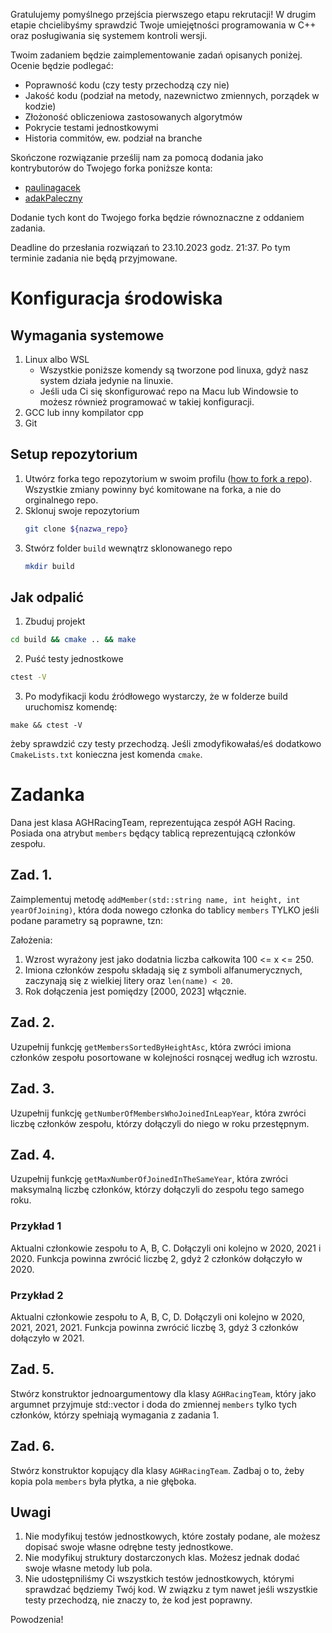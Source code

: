 Gratulujemy pomyślnego przejścia pierwszego etapu rekrutacji! W drugim etapie chcielibyśmy sprawdzić Twoje umiejętności programowania w C++ oraz posługiwania się systemem kontroli wersji.

Twoim zadaniem będzie zaimplementowanie zadań opisanych poniżej. Ocenie będzie podlegać:
- Poprawność kodu (czy testy przechodzą czy nie)
- Jakość kodu (podział na metody, nazewnictwo zmiennych, porządek w kodzie)
- Złożoność obliczeniowa zastosowanych algorytmów
- Pokrycie testami jednostkowymi
- Historia commitów, ew. podział na branche

Skończone rozwiązanie prześlij nam za pomocą dodania jako kontrybutorów do Twojego forka poniższe konta:
- [paulinagacek](https://github.com/paulinagacek)
- [adakPaleczny](https://github.com/adakPaleczny)

Dodanie tych kont do Twojego forka będzie równoznaczne z oddaniem zadania.

Deadline do przesłania rozwiązań to 23.10.2023 godz. 21:37. Po tym terminie zadania nie będą przyjmowane.

# Konfiguracja środowiska

## Wymagania systemowe
1. Linux albo WSL
    - Wszystkie poniższe komendy są tworzone pod linuxa, gdyż nasz system działa jedynie na linuxie. 
    - Jeśli uda Ci się skonfigurować repo na Macu lub Windowsie to możesz również programować w takiej konfiguracji.
2. GCC lub inny kompilator cpp
3. Git

## Setup repozytorium
1. Utwórz forka tego repozytorium w swoim profilu ([how to fork a repo](https://docs.github.com/en/get-started/quickstart/fork-a-repo)). Wszystkie zmiany powinny być komitowane na forka, a nie do orginalnego repo.
2. Sklonuj swoje repozytorium
    ```bash
    git clone ${nazwa_repo}
    ```
3. Stwórz folder `build` wewnątrz sklonowanego repo
    ```bash
    mkdir build
    ```

## Jak odpalić
1. Zbuduj projekt
```bash
cd build && cmake .. && make
```
2. Puść testy jednostkowe
```bash
ctest -V
```
3. Po modyfikacji kodu źródłowego wystarczy, że w folderze build uruchomisz komendę:
```
make && ctest -V
```
żeby sprawdzić czy testy przechodzą.
Jeśli zmodyfikowałaś/eś dodatkowo `CmakeLists.txt` konieczna jest komenda `cmake`.


# Zadanka

Dana jest klasa AGHRacingTeam, reprezentująca zespół AGH Racing. Posiada ona atrybut `members` będący tablicą reprezentującą członków zespołu. 

## Zad. 1.

Zaimplementuj metodę `addMember(std::string name, int height, int yearOfJoining)`, która doda nowego członka do tablicy `members` TYLKO jeśli podane parametry są poprawne, tzn:

Założenia:
1. Wzrost wyrażony jest jako dodatnia liczba całkowita 100 <= x <= 250. 
2. Imiona członków zespołu składają się z symboli alfanumerycznych, zaczynają się z wielkiej litery oraz `len(name) < 20`.
3. Rok dołączenia jest pomiędzy [2000, 2023] włącznie.

## Zad. 2.
 
Uzupełnij funkcję `getMembersSortedByHeightAsc`, która zwróci imiona członków zespołu posortowane w kolejności rosnącej według ich wzrostu.

## Zad. 3.

Uzupełnij funkcję `getNumberOfMembersWhoJoinedInLeapYear`, która zwróci liczbę członków zespołu, którzy dołączyli do niego w roku przestępnym.

## Zad. 4.

Uzupełnij funkcję `getMaxNumberOfJoinedInTheSameYear`, która zwróci maksymalną liczbę członków, którzy dołączyli do zespołu tego samego roku. 

### Przykład 1
Aktualni członkowie zespołu to A, B, C. Dołączyli oni kolejno w 2020, 2021 i 2020. Funkcja powinna zwrócić liczbę 2, gdyż 2 członków dołączyło w 2020.

### Przykład 2
Aktualni członkowie zespołu to A, B, C, D. Dołączyli oni kolejno w 2020, 2021, 2021, 2021. Funkcja powinna zwrócić liczbę 3, gdyż 3 członków dołączyło w 2021.

## Zad. 5.
Stwórz konstruktor jednoargumentowy dla klasy `AGHRacingTeam`, który jako argumnet przyjmuje std::vector<Member> i doda do zmiennej `members` tylko tych członków, którzy spełniają wymagania z zadania 1. 

## Zad. 6.
Stwórz konstruktor kopujący dla klasy `AGHRacingTeam`. Zadbaj o to, żeby kopia pola `members` była płytka, a nie głęboka.

## Uwagi

1. Nie modyfikuj testów jednostkowych, które zostały podane, ale możesz dopisać swoje własne odrębne testy jednostkowe.
2. Nie modyfikuj struktury dostarczonych klas. Możesz jednak dodać swoje własne metody lub pola.
3. Nie udostępniliśmy Ci wszystkich testów jednostkowych, którymi sprawdzać będziemy Twój kod. W związku z tym nawet jeśli wszystkie testy przechodzą, nie znaczy to, że kod jest poprawny.


Powodzenia!